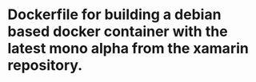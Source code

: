 # Dockerfile for building a debian based docker container with the latest mono alpha from the xamarin repository. 
